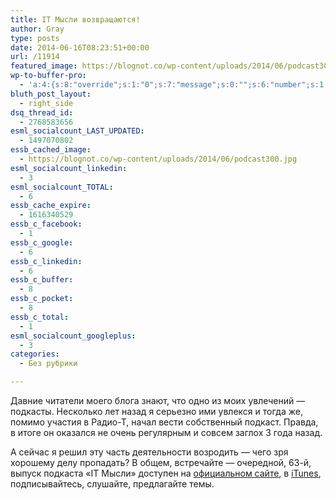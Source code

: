 ```yaml
---
title: IT Мысли возвращаются!
author: Gray
type: posts
date: 2014-06-16T08:23:51+00:00
url: /11914
featured_image: https://blognot.co/wp-content/uploads/2014/06/podcast300.jpg
wp-to-buffer-pro:
  - 'a:4:{s:8:"override";s:1:"0";s:7:"message";s:0:"";s:6:"number";s:1:"1";s:16:"alternateMessage";s:0:"";}'
bluth_post_layout:
  - right_side
dsq_thread_id:
  - 2768583656
esml_socialcount_LAST_UPDATED:
  - 1497070802
essb_cached_image:
  - https://blognot.co/wp-content/uploads/2014/06/podcast300.jpg
esml_socialcount_linkedin:
  - 3
esml_socialcount_TOTAL:
  - 6
essb_cache_expire:
  - 1616340529
essb_c_facebook:
  - 1
essb_c_google:
  - 6
essb_c_linkedin:
  - 6
essb_c_buffer:
  - 8
essb_c_pocket:
  - 8
essb_c_total:
  - 1
esml_socialcount_googleplus:
  - 3
categories:
  - Без рубрики

---
```








Давние читатели моего блога знают, что одно из моих увлечений — подкасты. Несколько лет назад я серьезно ими увлекся и тогда же, помимо участия в Радио-Т, начал вести собственный подкаст. Правда, в итоге он оказался не очень регулярным и совсем заглох 3 года назад.

А сейчас я решил эту часть деятельности возродить — чего зря хорошему делу пропадать? В общем, встречайте — очередной, 63-й, выпуск подкаста &#171;IT Мысли&#187; доступен на <a href="http://it-thoughts.ru/" target="_blank">официальном сайте</a>, в <a href="https://itunes.apple.com/us/podcast/it-mysli/id274631578?mt=2" target="_blank">iTunes</a>, подписывайтесь, слушайте, предлагайте темы.